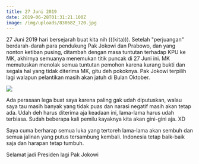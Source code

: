 ```yaml
---
title: 27 Juni 2019
date: 2019-06-28T01:31:21.100Z
image: /img/uploads/830682_720.jpg
---
```

27 Juni 2019 hari bersejarah buat kita nih (((kita))). Setelah "perjuangan" berdarah-darah para pendukung Pak Jokowi dan Prabowo, dan yang nonton ketiban pusing, ditambah dengan masa tuntutan terhadap KPU ke MK, akhirnya semuanya menemukan titik puncak di 27 Juni ini. MK memutuskan menolak semua tuntutan pemohon karena kurang bukti dan segala hal yang tidak diterima MK, gitu deh pokoknya. Pak Jokowi terpilih lagi walapun pelantikan masih akan jatuh di Bulan Oktober. 

![](/img/uploads/830682_720.jpg)

Ada perasaan lega buat saya karena paling gak udah diputuskan, walau saya tau masih banyak yang tidak puas dan narasi negatif masih akan tetap ada. Udah deh harus diterima aja keadaan ini, lama-lama harus udah terbiasa. Sudah beberapa kali pemilu kayaknya kita akan gini-gini aja. XD 

Saya cuma berharap semua luka yang tertoreh lama-lama akan sembuh dan semua jalinan yang putus tersambung kembali. Indonesia tetap baik-baik saja dan harapan tetap tumbuh. 

Selamat jadi Presiden lagi Pak Jokowi
